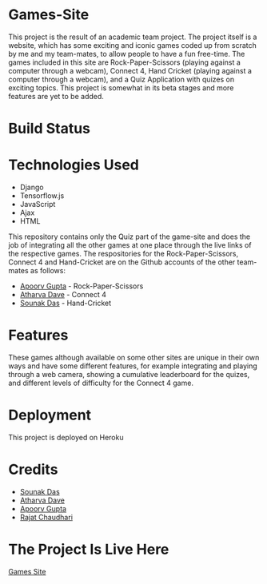 # Games-Site

This project is the result of an academic team project. The project itself is a website, which has some exciting and iconic games coded up from scratch 
by me and my team-mates, to allow people to have a fun free-time. The games included in this site are Rock-Paper-Scissors (playing against a computer through a webcam), Connect 4, Hand Cricket (playing against a computer through a webcam), and a Quiz Application with quizes on exciting topics. This project is somewhat in its beta stages and more features are yet to be added.

# Build Status

# Technologies Used

- Django
- Tensorflow.js
- JavaScript
- Ajax
- HTML

This repository contains only the Quiz part of the game-site and does the job of integrating all the other games at one place through the live links of the respective games.
The respositories for the Rock-Paper-Scissors, Connect 4 and Hand-Cricket are on the Github accounts of the other team-mates as follows:
- [Apoorv Gupta](https://github.com/apoorvgupta11) - Rock-Paper-Scissors
- [Atharva Dave]() - Connect 4
- [Sounak Das](https://github.com/sounak1407) - Hand-Cricket

# Features

These games although available on some other sites are unique in their own ways and have some different features, for example integrating and playing through a web camera, showing a cumulative leaderboard for the quizes, and different levels of difficulty for the Connect 4 game.

# Deployment

This project is deployed on Heroku

# Credits

- [Sounak Das](https://github.com/sounak1407)
- [Atharva Dave]()
- [Apoorv Gupta](https://github.com/apoorvgupta11)
- [Rajat Chaudhari](https://github.com/rajatrc1705)

# The Project Is Live Here

[Games Site](https://games-time.herokuapp.com)
